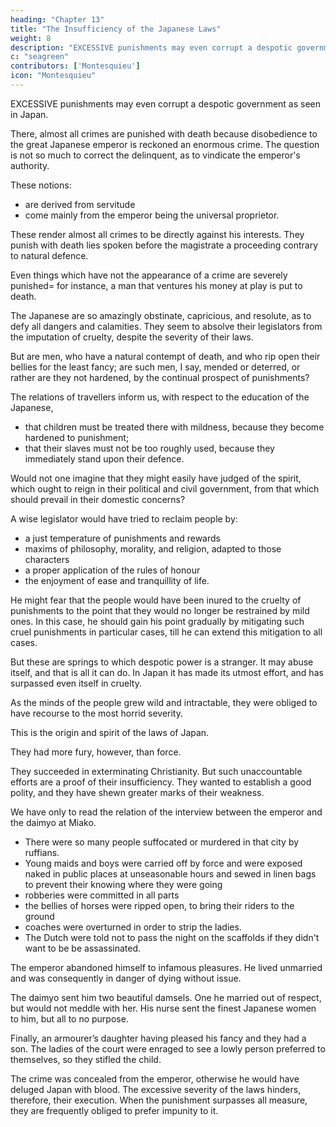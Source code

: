```yaml
---
heading: "Chapter 13"
title: "The Insufficiency of the Japanese Laws"
weight: 8
description: "EXCESSIVE punishments may even corrupt a despotic government as seen in Japan"
c: "seagreen"
contributors: ['Montesquieu']
icon: "Montesquieu"
---
```



EXCESSIVE punishments may even corrupt a despotic government as seen in Japan.

There, almost all crimes are punished with death because disobedience to the great Japanese emperor is reckoned an enormous crime. The question is not so much to correct the delinquent, as to vindicate the emperor's authority.

These notions:
- are derived from servitude
- come mainly from the emperor being the universal proprietor. 

These render almost all crimes to be directly against his interests. They punish with death lies spoken before the magistrate a proceeding contrary to natural defence.

Even things which have not the appearance of a crime are severely punished= for instance, a man that ventures his money at play is put to death.

The Japanese are so amazingly obstinate, capricious, and resolute, as to defy all dangers and calamities. They seem to absolve their legislators from the imputation of cruelty, despite the severity of their laws. 

But are men, who have a natural contempt of death, and who rip open their bellies for the least fancy; are such men, I say, mended or deterred, or rather are they not hardened, by the continual prospect of punishments?

The relations of travellers inform us, with respect to the education of the Japanese, 
- that children must be treated there with mildness, because they become hardened to punishment; 
- that their slaves must not be too roughly used, because they immediately stand upon their defence. 

Would not one imagine that they might easily have judged of the spirit, which ought to reign in their political and civil government, from that which should prevail in their domestic concerns?

A wise legislator would have tried to reclaim people by:
- a just temperature of punishments and rewards
- maxims of philosophy, morality, and religion, adapted to those characters
- a proper application of the rules of honour
- the enjoyment of ease and tranquillity of life.

He might fear that the people would have been inured to the cruelty of punishments to the point that they would no longer be restrained by mild ones. In this case, he should gain his point gradually by mitigating such cruel punishments in particular cases, till he can extend this mitigation to all cases.

But these are springs to which despotic power is a stranger. It may abuse itself, and that is all it can do. In Japan it has made its utmost effort, and has surpassed even itself in cruelty.

As the minds of the people grew wild and intractable, they were obliged to have recourse to the most horrid severity.

This is the origin and spirit of the laws of Japan. 

They had more fury, however, than force. 

They succeeded in exterminating Christianity. But such unaccountable efforts are a proof of their insufficiency. They wanted to establish a good polity, and they have shewn greater marks of their weakness.

We have only to read the relation of the interview between the emperor and the daimyo at Miako. 
- There were so many people suffocated or murdered in that city by ruffians.
- Young maids and boys were carried off by force and were exposed naked in public places at unseasonable hours and sewed in linen bags to prevent their knowing where they were going
- robberies were committed in all parts
- the bellies of horses were ripped open, to bring their riders to the ground
- coaches were overturned in order to strip the ladies. 
- The Dutch were told not to pass the night on the scaffolds if they didn't want to be be assassinated.

The emperor abandoned himself to infamous pleasures. He lived unmarried and was consequently in danger of dying without issue. 

The daimyo sent him two beautiful damsels. One he married out of respect, but would not meddle with her. His nurse sent the finest Japanese women to him, but all to no purpose. 

Finally, an armourer’s daughter having pleased his fancy and they had a son. The ladies of the court were enraged to see a lowly person preferred to themselves, so they stifled the child. 

The crime was concealed from the emperor, otherwise he would have deluged Japan with blood. The excessive severity of the laws hinders, therefore, their execution. When the punishment surpasses all measure, they are frequently obliged to prefer impunity to it.
